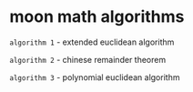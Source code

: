 # moon math algorithms
`algorithm 1` - extended euclidean algorithm

`algorithm 2` - chinese remainder theorem

`algorithm 3` - polynomial euclidean algorithm